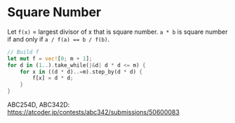 # Square Number

Let `f(x)` = largest divisor of x that is square number.
`a * b` is square number if and only if `a / f(a) == b / f(b)`.

```rust
// Build f
let mut f = vec![0; m + 1];
for d in (1..).take_while(|&d| d * d <= m) {
    for x in ((d * d)..=m).step_by(d * d) {
        f[x] = d * d;
    }
}
```

ABC254D, ABC342D: <https://atcoder.jp/contests/abc342/submissions/50600083>